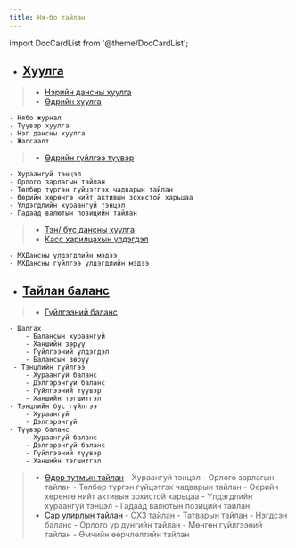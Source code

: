 ```yaml
---
title: Ня-бо тайлан
---
```


import DocCardList from '@theme/DocCardList';

<DocCardList />


- ## [Хуулга](/docs/huulga)
>
> - [Нэрийн дансны хуулга](/docs/huulga#нэрийн-дансны-хуулга)
> - [Өдрийн хуулга](/docs/huulga#өдрийн-хуулга)
> 
    - Нябо журнал
    - Түүвэр хуулга 
    - Нэг дансны хуулга 
    - Жагсаалт
> - [Өдрийн гүйлгээ түүвэр](/docs/huulga#өдрийн-гүйлгээ-түүвэр)
>
    - Хураангуй тэнцэл
    - Орлого зарлагын тайлан
    - Төлбөр түргэн гүйцэтгэх чадварын тайлан
    - Өөрийн хөрөнгө нийт активын зохистой харьцаа
    - Үлдэгдлийн хураангуй тэнцэл
    - Гадаад валютын позицийн тайлан
> - [Тэн/ бус дансны хуулга](/docs/huulga#тэн-бус-дансны-хуулга)
> - [Касс харилцахын үлдэгдэл](/docs/huulga#касс-харилцахын-үлдэгдэл)
>
    - МХДансны үлдэгдлийн мэдээ
    - МХДансны гүйлгээ үлдэгдлийн мэдээ

- ## [Тайлан баланс](/docs/tbalance)
> - [Гүйлгээний баланс](/docs/GuilBalance)
>
    - Шалгах
        - Балансын хураангуй
        - Ханшийн зөрүү
        - Гүйлгээний үлдэгдэл
        - Балансын зөрүү
     - Тэнцлийн гүйлгээ
        - Хураангуй баланс
        - Дэлгэрэнгүй баланс
        - Гүйлгээний түүвэр
        - Ханшийн тэгшитгэл
    - Тэнцлийн бус гүйлгээ
        - Хураангуй 
        - Дэлгэрэнгүй
    - Түүвэр баланс 
        - Хураангуй баланс
        - Дэлгэрэнгүй баланс
        - Гүйлгээний түүвэр
        - Ханшийн тэгшитгэл
> - [Өдөр тутмын тайлан](/docs/edayTailan)
    - Хураангуй тэнцэл
    - Орлого зарлагын тайлан
    - Төлбөр түргэн гүйцэтгэх чадварын тайлан
    - Өөрийн хөрөнгө нийт активын зохистой харьцаа
    - Үлдэгдлийн хураангуй тэнцэл
    - Гадаад валютын позицийн тайлан
> - [Сар улирлын тайлан](/docs/sarTailan)
    - СХЗ тайлан
    - Татварын тайлан
        - Нэгдсэн баланс
        - Орлого үр дүнгийн тайлан
        - Мөнгөн гүйлгээний тайлан
        - Өмчийн өөрчлөлтийн тайлан


